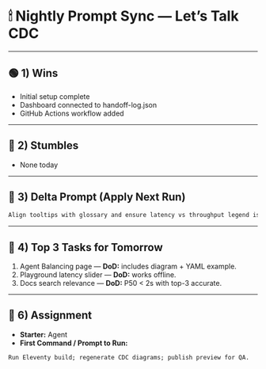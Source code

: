 # 🕯 Nightly Prompt Sync — Let’s Talk CDC

---

## 🟢 1) Wins
- Initial setup complete
- Dashboard connected to handoff-log.json
- GitHub Actions workflow added

---

## 🔴 2) Stumbles
- None today

---

## 🧩 3) Delta Prompt (Apply Next Run)
```txt
Align tooltips with glossary and ensure latency vs throughput legend is consistent across visuals.
```

---

## 🚀 4) Top 3 Tasks for Tomorrow
1. Agent Balancing page — **DoD:** includes diagram + YAML example.
2. Playground latency slider — **DoD:** works offline.
3. Docs search relevance — **DoD:** P50 < 2s with top-3 accurate.

---

## 🧭 6) Assignment
- **Starter:** Agent
- **First Command / Prompt to Run:**
```txt
Run Eleventy build; regenerate CDC diagrams; publish preview for QA.
```

